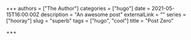 +++
authors = ["The Author"]
categories = ["hugo"]
date = 2021-05-15T16:00:00Z
description = "An awesome post"
externalLink = ""
series = ["hooray"]
slug = "superb"
tags = ["hugo", "cool"]
title = "Post Zero"

+++
